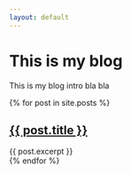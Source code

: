 ```yaml
---
layout: default
---
```


# This is my blog

This is my blog intro bla bla

{% for post in site.posts %}
<article>
  <h2><a href="{{ post.url }}">{{ post.title }}</a></h2>
  {{ post.excerpt }}
</article>
{% endfor %}
